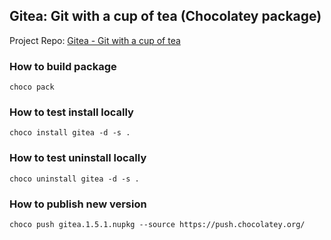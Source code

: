 ﻿## Gitea: Git with a cup of tea (Chocolatey package)

Project Repo: [Gitea - Git with a cup of tea](https://github.com/go-gitea/gitea)

### How to build package

```
choco pack
```

### How to test install locally

```
choco install gitea -d -s .
```

### How to test uninstall locally

```
choco uninstall gitea -d -s .
```

### How to publish new version

```
choco push gitea.1.5.1.nupkg --source https://push.chocolatey.org/
```
